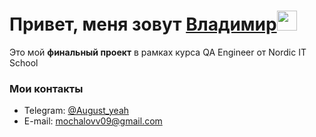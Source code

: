 <h1 align="left">Привет, меня зовут <a href="https://github.com/Augustl22" target="_blank" text-decoration="none" font-size="200%">Владимир</a><img src="https://github.com/blackcater/blackcater/raw/main/images/Hi.gif" height="32"/></h1>
<p>Это мой <b>финальный проект</b> в рамках курса QA Engineer от Nordic IT School</p>


### Мои контакты
- Telegram: [@August_yeah](http://t.me/August_yeah "Telegram channel")
- E-mail: mochalovv09@gmail.com
